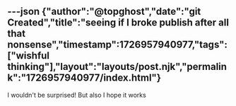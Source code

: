 ---json
{"author":"@topghost","date":"git Created","title":"seeing if I broke publish after all that nonsense","timestamp":1726957940977,"tags":["wishful thinking"],"layout":"layouts/post.njk","permalink":"1726957940977/index.html"}
---

I wouldn't be surprised! But also I hope it works
